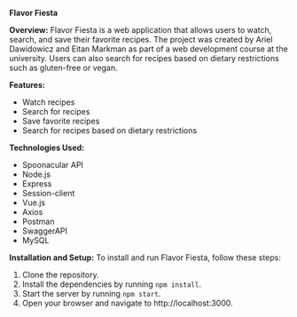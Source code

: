**Flavor Fiesta**

**Overview:**
Flavor Fiesta is a web application that allows users to watch, search, and save their favorite recipes. The project was created by Ariel Dawidowicz and Eitan Markman as part of a web development course at the university. Users can also search for recipes based on dietary restrictions such as gluten-free or vegan.

**Features:**
- Watch recipes
- Search for recipes
- Save favorite recipes
- Search for recipes based on dietary restrictions

**Technologies Used:**
- Spoonacular API
- Node.js
- Express
- Session-client
- Vue.js
- Axios
- Postman
- SwaggerAPI
- MySQL

**Installation and Setup:**
To install and run Flavor Fiesta, follow these steps:
1. Clone the repository.
2. Install the dependencies by running `npm install`.
3. Start the server by running `npm start`.
4. Open your browser and navigate to http://localhost:3000.
